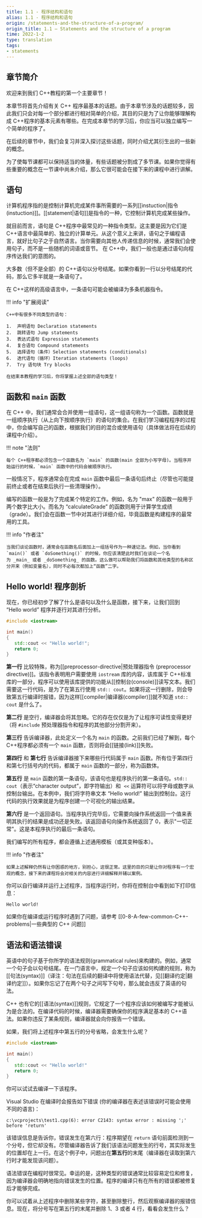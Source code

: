 ```yaml
---
title: 1.1 - 程序结构和语句
alias: 1.1 - 程序结构和语句
origin: /statements-and-the-structure-of-a-program/
origin_title: 1.1 — Statements and the structure of a program
time: 2022-1-2
type: translation
tags:
- statements
---
```


## 章节简介

欢迎来到我们 C++教程的第一个主要章节！

本章节将首先介绍有关 C++ 程序最基本的话题。由于本章节涉及的话题较多，因此我们只会对每一个部分都进行相对简单的介绍，其目的只是为了让你能够理解构成 C++程序的基本元素有哪些。在完成本章节的学习后，你应当可以独立编写一个简单的程序了。

在后续的章节中，我们会复习并深入探讨这些话题，同时介绍尤其衍生出的一些新的概念。

为了使每节课都可以保持适当的体量，有些话题被分割成了多节课。如果你觉得有些重要的概念在一节课中尚未介绍，那么它很可能会在接下来的课程中进行讲解。

## 语句

计算机程序指的是控制计算机完成某件事所需要的一系列[[instuction|指令(instuction)]]。[[statement|语句]]是指令的一种，它控制计算机完成某些操作。

就目前而言，语句是 C++程序中最常见的一种指令类型。这主要是因为它们是 C++语言中最简单的、独立的计算单元。从这个意义上来讲，语句之于编程语言，就好比句子之于自然语言。当你需要向其他人传递信息的时候，通常我们会使用句子，而不是一些随机的词语或音节。 在 C++中，我们一般也是通过语句向程序传达我们的意图的。

大多数（但不是全部）的 C++语句以分号结尾。如果你看到一行以分号结尾的代码，那么它多半就是一条语句了。

在 C++这样的高级语言中，一条语句可能会被编译为多条机器指令。

!!! info "扩展阅读"

    C++中有很多不同类型的语句：

    1.  声明语句 Declaration statements
    2.  跳转语句 Jump statements
    3.  表达式语句 Expression statements
    4.  复合语句 Compound statements
    5.  选择语句（条件）Selection statements (conditionals)
    6.  迭代语句（循环）Iteration statements (loops)
    7.  Try 语句块 Try blocks

    在结束本教程的学习后，你将掌握上述全部的语句类型！

## 函数和 `main` 函数

在 C++ 中，我们通常会合并使用一组语句，这一组语句称为一个函数。函数就是一组顺序执行（从上向下按顺序执行）的语句的集合。在我们学习编程程序的过程中，你会编写自己的函数，根据我们的目的混合或使用语句（具体做法将在后续的课程中介绍）。

!!! note "法则"

    每个 C++程序都必须包含一个函数名为 `main` 的函数(main 全部为小写字母)。当程序开始运行的时候，`main` 函数中的代码会被顺序执行。

一般情况下，程序通常会在完成 `main` 函数中最后一条语句后终止（尽管也可能提前终止或者在结束后执行一些清理操作）。

编写的函数一般是为了完成某个特定的工作。例如，名为 "max" 的函数一般用于两个数字比大小。而名为 “calculateGrade” 的函数则用于计算学生成绩（grade）。我们会在函数一节中对其进行详细介绍，毕竟函数是构建程序的最常用的工具。

!!! info "作者注"

    当我们谈论函数时，通常会在函数名后面加上一组括号作为一种速记法。例如，当你看到 `main()` 或者 `doSomething()` 的时候，你应该清楚此时我们在谈论一个名为 _main_ 或者 _doSomething_ 的函数。这么做可以帮助我们将函数和其他类型的名称区分开来（例如变量名），同时不必每次都加上“函数”二字。

## Hello world! 程序剖析

现在，你已经初步了解了什么是语句以及什么是函数，接下来，让我们回到 “Hello world” 程序并逐行对其进行分析。

```cpp
#include <iostream>

int main()
{
   std::cout << "Hello world!";
   return 0;
}
```

**第一行** 比较特殊，称为[[preprocessor-directive|预处理器指令 (preprocessor directive)]]。该指令表明用户需要使用 `iostream` 库的内容，该库属于 C++标准库的一部分，程序可以使用该库提供的功能从[[控制台(console)]]读写文本。我们需要这一行代码，是为了在第五行使用 `std:: cout`。如果将这一行删除，则会导致第五行编译时报错，因为这样[[compiler|编译器(compiler)]]就不知道 `std:: cout` 是什么了。

**第二行** 是空行，编译器会将其忽略。它的存在仅仅是为了让程序可读性变得更好（将 `#include` 预处理器指令和程序的其他部分分割开来）。

**第三行** 告诉编译器，此处定义一个名为 `main` 的函数。之前我们已经了解到，每个 C++程序都必须有一个 `main` 函数，否则将会[[链接(link)]]失败。

**第四行** 和 **第七行** 告诉编译器接下来哪些行代码属于 `main` 函数。所有位于第四行和第七行括号内的代码，都属于 `main` 函数的一部分，称为函数体。

**第五行** 是 `main` 函数的第一条语句，该语句也是程序执行的第一条语句。`std:: cout`（表示“character output”，即字符输出）和  `<<` 运算符可以将字母或数字从控制台输出。在本例中，我们将字符串文本 “Hello world!” 输出到控制台。这行代码的执行效果就是为程序创建一个可视化的输出结果。

**第六行** 是一个返回语句。当程序执行完毕后，它需要向操作系统返回一个值来表明其执行的结果是成功还是失败。该返回语句向操作系统返回了 0，表示"一切正常"。这是本程序执行的最后一条语句。

我们编写的所有程序，都会遵循上述通用模板（或其变种版本）。

!!! info "作者注"

    如果上述解释仍然有让你困惑的地方，别担心，这很正常。这里的目的只是让你对程序有一个宏观的概念，接下来的课程将会对相关的内容进行详细解释并辅以案例。

你可以自行编译并运行上述程序，当程序运行时，你将在控制台中看到如下打印信息：

```
Hello world!
```

如果你在编译或运行程序时遇到了问题，请参考 [[0-8-A-few-common-C++-problems|一些典型的 C++ 问题]]

## 语法和语法错误

英语中的句子基于你所学的语法规则(grammatical rules)来构建的。例如，通常一个句子会以句号结尾。在一门语言中，规定一个句子应该如何构建的规则，称为[[句法(syntax)]]（译注：句法在后续的翻译中将使用语法代替，见[[翻译约定|翻译约定]]）。如果你忘记了在两个句子之间写下句号，那么就会违反了英语的句法。

C++ 也有它的[[语法(syntax)]]规则，它规定了一个程序应该如何被编写才能被认为是合法的。在编译代码的时候，编译器需要确保你的程序满足基本的 C++语法。如果你违反了某条规则，编译器就会向你报告一个错误。

如果，我们将上述程序中第五行的分号省略，会发生什么呢？

```cpp hl_lines="5"
#include <iostream>

int main()
{
   std::cout << "Hello world!"
   return 0;
}
```

你可以试试去编译一下该程序。

Visual Studio 在编译时会报告如下错误 (你的编译器在表述该错误时可能会使用不同的语言)：

```
c:\vcprojects\test1.cpp(6): error C2143: syntax error : missing ';' before 'return'
```

该错误信息是告诉你，错误发生在第六行：程序期望在 `return` 语句前面检测到一个分号，但它却没有。尽管编译器告诉了我们该语法问题发生的行号，其实际发生的位置却在上一行。在这个例子中，问题出在**第五行**的末尾（编译器在读取到第六行时才能发现该问题）。

语法错误在编程时很常见。幸运的是，这种类型的错误通常比较容易定位和修复，因为编译器会明确地指向错误发生的位置。程序的编译只有在所有的错误都被修复后才能够完成。

你可以试着从上述程序中删除某些字符，甚至删除整行，然后观察编译器的报错信息。现在，将分号写在第五行的末尾并删除 1、3 或者 4 行，看看会发生什么？
